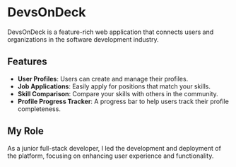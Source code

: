 # DevsOnDeck

DevsOnDeck is a feature-rich web application that connects users and organizations in the software development industry.

## Features

- **User Profiles**: Users can create and manage their profiles.
- **Job Applications**: Easily apply for positions that match your skills.
- **Skill Comparison**: Compare your skills with others in the community.
- **Profile Progress Tracker**: A progress bar to help users track their profile completeness.

## My Role

As a junior full-stack developer, I led the development and deployment of the platform, focusing on enhancing user experience and functionality. 
